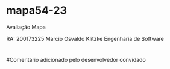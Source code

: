 # mapa54-23
Avaliação Mapa

RA: 200173225
Marcio Osvaldo Klitzke
Engenharia de Software

#
#Comentário adicionado pelo desenvolvedor convidado
#
